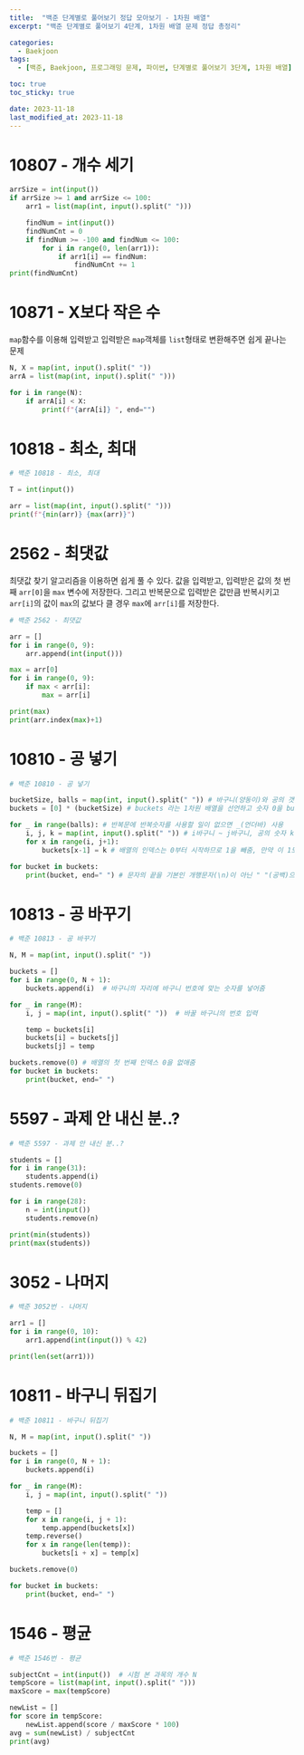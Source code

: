 ```yaml
---
title:  "백준 단계별로 풀어보기 정답 모아보기 - 1차원 배열"
excerpt: "백준 단계별로 풀어보기 4단계, 1차원 배열 문제 정답 총정리"

categories:
  - Baekjoon
tags:
  - [백준, Baekjoon, 프로그래밍 문제, 파이썬, 단계별로 풀어보기 3단계, 1차원 배열]

toc: true
toc_sticky: true

date: 2023-11-18
last_modified_at: 2023-11-18
---
```


# 10807 - 개수 세기
```py
arrSize = int(input())
if arrSize >= 1 and arrSize <= 100:
    arr1 = list(map(int, input().split(" ")))

    findNum = int(input())
    findNumCnt = 0
    if findNum >= -100 and findNum <= 100:
        for i in range(0, len(arr1)):
            if arr1[i] == findNum:
                findNumCnt += 1
print(findNumCnt)
```

# 10871 - X보다 작은 수
``map``함수를 이용해 입력받고 입력받은 ``map``객체를 ``list``형태로 변환해주면 쉽게 끝나는 문제

```py
N, X = map(int, input().split(" "))
arrA = list(map(int, input().split(" ")))

for i in range(N):
    if arrA[i] < X:
        print(f"{arrA[i]} ", end="")
```

# 10818 - 최소, 최대
```py
# 백준 10818 - 최소, 최대

T = int(input())

arr = list(map(int, input().split(" ")))
print(f"{min(arr)} {max(arr)}")

```

# 2562 - 최댓값
최댓값 찾기 알고리즘을 이용하면 쉽게 풀 수 있다. 값을 입력받고, 입력받은 값의 첫 번째 ``arr[0]``을 ``max`` 변수에 저장한다. 그리고 반복문으로 입력받은 값만큼 반복시키고 ``arr[i]``의 값이 ``max``의 값보다 클 경우 ``max``에 ``arr[i]``를 저장한다.

```py
# 백준 2562 - 최댓값

arr = []
for i in range(0, 9):
    arr.append(int(input()))

max = arr[0]
for i in range(0, 9):
    if max < arr[i]:
        max = arr[i]

print(max)
print(arr.index(max)+1)
```

# 10810 - 공 넣기
```py
# 백준 10810 - 공 넣기

bucketSize, balls = map(int, input().split(" ")) # 바구니(양동이)와 공의 갯수를 정해줌
buckets = [0] * (bucketSize) # buckets 라는 1차원 배열을 선언하고 숫자 0을 bucektSize만큼 추가함

for _ in range(balls): # 반복문에 반복숫자를 사용할 일이 없으면 _(언더바) 사용
    i, j, k = map(int, input().split(" ")) # i바구니 ~ j바구니, 공의 숫자 k
    for x in range(i, j+1):
        buckets[x-1] = k # 배열의 인덱스는 0부터 시작하므로 1을 빼줌, 만약 이 1도 거슬린다면 배열의 갯수 자체를 bucketSize+1을 해주면 print할 때 문제는 없음

for bucket in buckets:
    print(bucket, end=" ") # 문자의 끝을 기본인 개행문자(\n)이 아닌 " "(공백)으로 바꿔줌
```

# 10813 - 공 바꾸기
```py
# 백준 10813 - 공 바꾸기

N, M = map(int, input().split(" "))

buckets = []
for i in range(0, N + 1):
    buckets.append(i)  # 바구니의 자리에 바구니 번호에 맞는 숫자를 넣어줌

for _ in range(M):
    i, j = map(int, input().split(" "))  # 바꿀 바구니의 번호 입력

    temp = buckets[i]
    buckets[i] = buckets[j]
    buckets[j] = temp

buckets.remove(0) # 배열의 첫 번째 인덱스 0을 없애줌
for bucket in buckets:
    print(bucket, end=" ")
```

# 5597 - 과제 안 내신 분..?
```py
# 백준 5597 - 과제 안 내신 분..?

students = []
for i in range(31):
    students.append(i)
students.remove(0)

for i in range(28):
    n = int(input())
    students.remove(n)

print(min(students))
print(max(students))
```

# 3052 - 나머지
```py
# 백준 3052번 - 나머지

arr1 = []
for i in range(0, 10):
    arr1.append(int(input()) % 42)

print(len(set(arr1)))
```

# 10811 - 바구니 뒤집기
```py
# 백준 10811 - 바구니 뒤집기

N, M = map(int, input().split(" "))

buckets = []
for i in range(0, N + 1):
    buckets.append(i)

for _ in range(M):
    i, j = map(int, input().split(" "))

    temp = []
    for x in range(i, j + 1):
        temp.append(buckets[x])
    temp.reverse()
    for x in range(len(temp)):
        buckets[i + x] = temp[x]

buckets.remove(0)

for bucket in buckets:
    print(bucket, end=" ")
```

# 1546 - 평균
```py
# 백준 1546번 - 평균

subjectCnt = int(input())  # 시험 본 과목의 개수 N
tempScore = list(map(int, input().split(" ")))
maxScore = max(tempScore)

newList = []
for score in tempScore:
    newList.append(score / maxScore * 100)
avg = sum(newList) / subjectCnt
print(avg)
```
